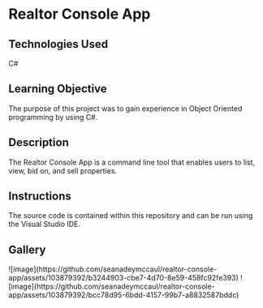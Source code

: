 <h1>Realtor Console App</h1>

<h2>Technologies Used</h2>
<p>C#</p>

<h2>Learning Objective</h2>
<p>The purpose of this project was to gain experience in Object Oriented programming by using C#.</p>

<h2>Description</h2>
<p>The Realtor Console App is a command line tool that enables users to list, view, bid on, and sell properties. </p>

<h2>Instructions</h2>
<p>The source code is contained within this repository and can be run using the Visual Studio IDE.</p>

<h2>Gallery</h2>
![image](https://github.com/seanadeymccaul/realtor-console-app/assets/103879392/b3244903-cbe7-4d70-8e59-458fc92fe393)
![image](https://github.com/seanadeymccaul/realtor-console-app/assets/103879392/bcc78d95-6bdd-4157-99b7-a8832587bddc)

